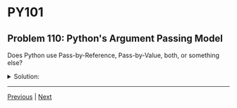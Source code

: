 # PY101
## Problem 110: Python's Argument Passing Model

Does Python use Pass-by-Reference, Pass-by-Value, both, or something else?

<details>
<summary>Solution:</summary>

Python uses **pass by object reference** (also called "pass by assignment" or "pass by sharing").

This is different from both pure pass-by-value and pure pass-by-reference:
- If it were **pass-by-value**, we wouldn't be able to mutate objects through function parameters
- If it were **pass-by-reference**, reassignment would change the reference outside of the function as well

**How it works:**
When you pass an object to a function, you're passing a reference to the object, not a copy of the object or a reference to the variable itself.

Examples:
```python
# Can mutate mutable objects (not pure pass-by-value):
def modify_list(lst):
    lst.append(4)

my_list = [1, 2, 3]
modify_list(my_list)
print(my_list)  # [1, 2, 3, 4] - the list was modified!
```

```python
# But reassignment doesn't affect the outside variable (not pure pass-by-reference):
def reassign_list(lst):
    lst = [99, 99, 99]  # This creates a new list

my_list = [1, 2, 3]
reassign_list(my_list)
print(my_list)  # [1, 2, 3] - unchanged!
```

```python
# Both parameter and variable point to the same object initially:
def show_same_object(lst):
    print(id(lst))

my_list = [1, 2, 3]
print(id(my_list))
show_same_object(my_list)  # Same id!
```

</details>

---

[Previous](109.md) | [Next](111.md)

